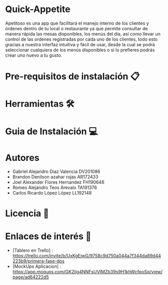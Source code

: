 # Quick-Appetite
Apetitoso es una app que facilitará el manejo interno de los clientes y órdenes dentro de tu local o restaurante ya que permite consultar de manera rápida las mesas disponibles, los menús del día, así como llevar un control de las ordenes registradas por cada uno de los clientes, todo esto gracias a nuestra interfaz intuitiva y fácil de usar, desde la cual se podrá seleccionar cualquiera de los menús disponibles o si lo prefieres podrás crear uno nuevo a tu gusto.
# Pre-requisitos de instalación 📋
# Herramientas 🛠️
# Guia de Instalación 💻
# Autores 
- Gabriel Alejandro Diaz Valencia DV201086
- Brandon Denilson azahar rojas AR172433
- Joel Alexander Flores Hernandez FH190646
- Romeo Alejandro Teos Arevalo TA191376
- Carlos Ricardo López López LL192148
# Licencia 📄
# Enlaces de interés 👀
- [Tablero en Trello] : https://trello.com/invite/b/UxKgEiwG/9758c9d750a044a7f344da89d44223b9/primera-fase-dps
- [MockUps Aplicacion] : https://app.moqups.com/GK2Iig4NNFsUVIMZb39s9H1khWcfpoSq/view/page/ad64222d5
